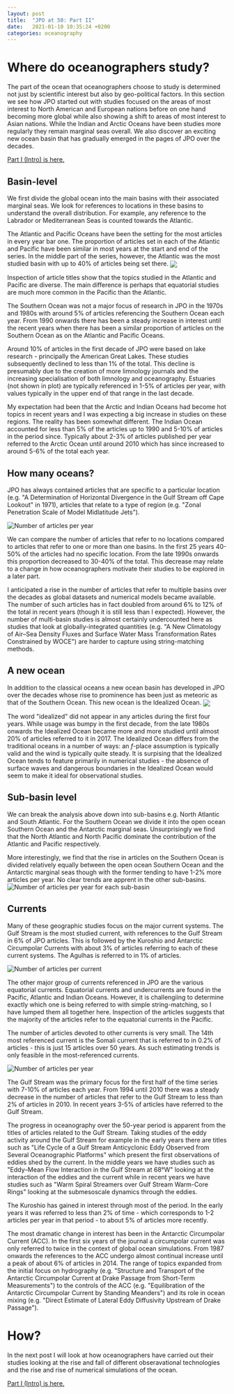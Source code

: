 ```yaml
---
layout: post
title:  "JPO at 50: Part II"
date:   2021-01-10 10:35:24 +0200
categories: oceanography
---
```


# Where do oceanographers study?

The part of the ocean that oceanographers choose to study is determined not just by scientific interest but also by geo-political
factors. In this section we see how JPO started out with studies focused on the areas of most interest to North American and European nations before on one hand becoming more global while also showing a shift to areas of most interest to Asian nations. While the Indian and Arctic Oceans have been studies more regularly they remain marginal seas overall. We also discover an exciting new ocean basin that has gradually emerged in the pages of JPO over the decades.

[Part I (Intro) is here.](https://braaannigan.github.io/oceanography,/nlp/2021/01/01/jpo-overall.html)

## Basin-level

We first divide the global ocean into the main basins with their associated marginal seas. We look for references to locations in these basins to understand the overall distribution. For example, any reference to the Labrador or Mediterranean Seas is counted towards the Atlantic.

The Atlantic and Pacific Oceans have been the setting for the most articles in every year bar one. The proportion of articles
set in each of the Atlantic and Pacific have been similar in most years at the start and end of the series. In the middle part of the series, however, the Atlantic was the most studied basin with up to 40% of articles being set there.
  <img align="center" src="/img/basins.svg" />

Inspection of article titles show that the topics studied in the Atlantic and Pacific are diverse. The main difference is perhaps that equatorial studies are much more common in the Pacific than the Atlantic.

<!-- ![Number of articles per year for each basin](/img/basins.svg) -->

The Southern Ocean was not a major focus of research in JPO in the 1970s and 1980s with around 5% of articles referencing 
the Southern Ocean each year. From 1990 onwards there has been a steady increase in interest until the recent years
when there has been a similar proportion of articles on the Southern Ocean as on the Atlantic and Pacific Oceans.

Around 10% of articles in the first decade of JPO were based on lake research - principally the American Great Lakes. These studies
subsequently declined to less than 1% of the total. This decline is presumably due to the creation of more limnology journals
and the increasing specialisation of both limnology and oceanography. Estuaries (not shown in plot) are typically referenced in 1-5% of articles per year, with values typically in the upper end of that range in the last decade.

My expectation had been that the Arctic and Indian Oceans had become hot topics in recent years and I was expecting a big increase in studies on these regions. The reality has been somewhat different.
The Indian Ocean accounted for less than 5% of the articles up to 1990 and 5-10% of articles in the period since. Typically about 2-3% of articles published per year referred to the Arctic Ocean until around 2010 which has since increased to around 5-6% of the total each year. 

## How many oceans?
JPO has always contained articles that are specific to a particular location (e.g. "A Determination of Horizontal Divergence in the Gulf Stream off Cape Lookout" in 1971), articles that relate to a type of region (e.g. "Zonal Penetration Scale of Model Midlatitude Jets"). 

![Number of articles per year](/img/nbasins.svg)

We can compare the number of articles that refer to no locations compared to articles that refer to one or more than one
basins. In the first 25 years 40-50% of the articles had no specific location. From the late 1990s onwards this proportion
decreased to 30-40% of the total. This decrease may relate to a change in how oceanographers motivate their studies to be explored
in a later part.

I anticipated a rise in the number of articles that refer to multiple basins over the decades as global datasets and numerical models became available. The number of such articles has in fact doubled from around 6% to 12% of the total in recent years (though it is still less than I expected). However, the number of multi-basin studies is almost certainly undercounted here as studies that look at globally-integrated quantities (e.g. "A New Climatology of Air–Sea Density Fluxes and Surface Water Mass Transformation Rates Constrained by WOCE") are harder to capture using string-matching methods.

## A new ocean
In addition to the classical oceans a new ocean basin has developed in JPO over the decades whose rise to prominence has been just as meteoric as that of the Southern Ocean. This new ocean is the Idealized Ocean.
  <img align="center" src="/img/idealized.svg" />

The word "idealized" did not appear in any articles during the first four years. While usage was bumpy in the first decade, from the late 1980s onwards the Idealized Ocean became more and more studied until almost 20% of articles referred to it in 2017. The Idealized Ocean differs from the traditional oceans in a number of ways: an *f*-place assumption is typically valid and the wind is typically quite steady. It is surpising that the Idealized Ocean tends to feature primarily in numerical studies - the absence of surface waves and dangerous boundaries in the Idealized Ocean would seem to make it ideal for observational studies.


## Sub-basin level

We can break the analysis above down into sub-basins e.g. North Atlantic and South Atlantic. For the Southern Ocean we divide it into the open ocean Southern Ocean and the Antarctic marginal seas. Unsurprisingly we find that the North Atlantic and North Pacific dominate the contribution of the Atlantic and Pacific respectively.

More interestingly, we find that the rise in articles on the Southern Ocean is divided relatively equally between the open ocean
Southern Ocean and the Antarctic marginal seas though with the former tending to have 1-2% more articles per year. No clear trends
are apprent in the other sub-basins.
![Number of articles per year for each sub-basin](/img/subbasin.svg)


## Currents
Many of these geographic studies focus on the major current systems. The Gulf Stream is the most studied current, with references to the Gulf Stream in 6% of JPO articles. This is followed by the Kuroshio and Antarctic Circumpolar Currents with about 3% of articles
referring to each of these current systems. The Agulhas is referred to in 1% of articles.

![Number of articles per current](/img/currentsTotal.svg)


The other major group of currents referenced in JPO are the various equatorial currents. Equatorial currents and undercurrents are found in the Pacific, Atlantic and Indian Oceans. However, it is challengiing to determine exactly which one is being referred to with simple string-matching, so I have lumped them all together here. Inspection of the articles suggests that the majority of the articles refer to the equatorial currents in the Pacific.

The number of articles devoted to other currents is very small. The 14th most referenced current is the Somali 
current that is referred to in 0.2% of articles - this is just 15 articles over 50 years. As such estimating trends is 
only feasible in the most-referenced currents.

![Number of articles per year](/img/currentTrends.svg)

The Gulf Stream was the primary focus for the first half of the time series with 7-10% of articles each year. From 1994 until 2010
there was a steady decrease in the number of articles that refer to the Gulf Stream  to less than 2% of articles in 2010. In recent years 3-5% of articles have referred to the Gulf Stream. 

The progress in oceanography over the 50-year period is apparent from the titles of articles related to the Gulf Stream. Taking studies of the eddy activity around the Gulf Stream for example in the early years there are titles such as "Life Cycle of a Gulf Stream Anticyclonic Eddy Observed from Several Oceanographic Platforms" which present the first observations of eddies shed by the current. In the middle years we have studies such as "Eddy–Mean Flow Interaction in the Gulf Stream at 68°W" looking at the interaction of the eddies and the current while in recent years we have studies such as "Warm Spiral Streamers over Gulf Stream Warm-Core Rings" looking at the submesoscale dynamics through the eddies.

The Kuroshio has gained in interest through most of the period. In the early years it was referred to less than 2% of time - which 
corresponds to 1-2 articles per year in that period - to about 5% of articles more recently. 

The most dramatic change in interest has been in the Antarctic Circumpolar Current (ACC). In the first six years of the journal a circumpolar current was only referred to twice in the context of global ocean simulations. From 1987 onwards the references to the
ACC undergo almost continual increase until a peak of about 6% of articles in 2014.  The range of topics expanded from the initial focus on hydrography (e.g. "Structure and Transport of the Antarctic Circumpolar Current at Drake Passage from Short-Term Measurements") to the controls of the ACC (e.g. "Equilibration of the Antarctic Circumpolar Current by Standing Meanders") and its
role in ocean mixing (e.g. "Direct Estimate of Lateral Eddy Diffusivity Upstream of Drake Passage").

# How?

In the next post I will look at how oceanographers have carried out their studies looking at the rise and fall of different obseravational technologies and the rise and rise of numerical simulations of the ocean.

[Part I (Intro) is here.](https://braaannigan.github.io/oceanography,/nlp/2021/01/01/jpo-overall.html)

